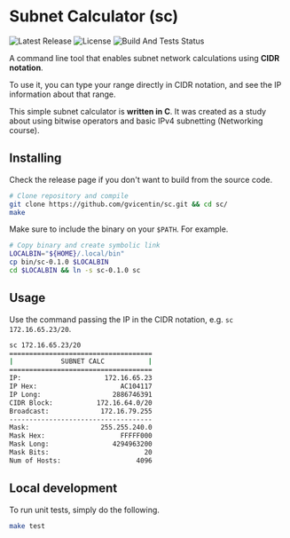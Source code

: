 # Subnet Calculator (sc)

![Latest Release](https://img.shields.io/github/v/release/gvicentin/sc)
![License](https://img.shields.io/github/license/gvicentin/sc)
![Build And Tests Status](https://img.shields.io/github/actions/workflow/status/gvicentin/sc/pr-validation.yaml?label=build%20and%20tests&logo=c&logoColor=lightblue)

A command line tool that enables subnet network calculations using **CIDR notation**.

To use it, you can type your range directly in CIDR notation, and see the IP
information about that range.

This simple subnet calculator is **written in C**. It was created as a study about using
bitwise operators and basic IPv4 subnetting (Networking course).

## Installing

Check the release page if you don't want to build from
the source code.

```sh
# Clone repository and compile
git clone https://github.com/gvicentin/sc.git && cd sc/
make
```

Make sure to include the binary on your `$PATH`.
For example.

```sh
# Copy binary and create symbolic link
LOCALBIN="${HOME}/.local/bin"
cp bin/sc-0.1.0 $LOCALBIN
cd $LOCALBIN && ln -s sc-0.1.0 sc
```

## Usage

Use the command passing the IP in the CIDR notation,
e.g. `sc 172.16.65.23/20`.

```sh
sc 172.16.65.23/20
====================================
|            SUBNET CALC           |
====================================
IP:                     172.16.65.23
IP Hex:                     AC104117
IP Long:                  2886746391
CIDR Block:           172.16.64.0/20
Broadcast:             172.16.79.255
------------------------------------
Mask:                  255.255.240.0
Mask Hex:                   FFFFF000
Mask Long:                4294963200
Mask Bits:                        20
Num of Hosts:                   4096
```


## Local development

To run unit tests, simply do the following.

```sh
make test
```
